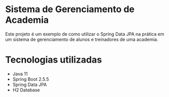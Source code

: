 # Sistema de Gerenciamento de Academia
Este projeto é um exemplo de como utilizar o Spring Data JPA na prática em um sistema de gerenciamento de alunos e treinadores de uma academia.

<h1>Tecnologias utilizadas</h1>
<ul>
<li>Java 11
<li>Spring Boot 2.5.5
<li>Spring Data JPA
<li>H2 Database
</ul>